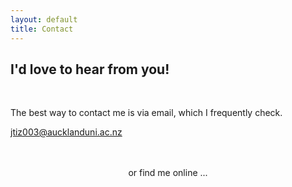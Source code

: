 ```yaml
---
layout: default
title: Contact
---
```

<h2 class="text-primary">I'd love to hear from you!</h2><br>

The best way to contact me is via email, which I frequently check.

<span><i class="fa fa-envelope"></i><a href="mailto:jtiz003@aucklanduni.ac.nz" target="_blank"> jtiz003@aucklanduni.ac.nz</a></span><br><br>



<!-- <span><i class="fa fa-phone"></i>+64 22 6556048</span><br><br> -->

<!-- <span><b>Mailing Address</b><br>
Private Bag ####<br>
Auckland Mail Centre<br>
Auckland ####<br>
New Zealand<br>
</span> -->

<div class="d-block d-sm-none" style="text-align: center;"><br>
  or find me online ... <br>
</div>